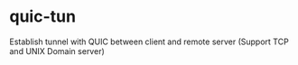 # quic-tun
Establish tunnel with  QUIC between client  and remote server (Support TCP and UNIX Domain server)
